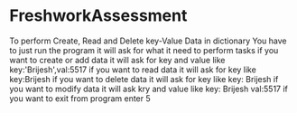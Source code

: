 # FreshworkAssessment
To perform Create, Read and Delete key-Value Data in dictionary
You have to just run the program it will ask for what it need to perform tasks
if you want to create  or add data it will ask for key and value like key:'Brijesh',val:5517
if you want to read data it will ask for key like key:Brijesh
if you want to delete data it will ask for key like key: Brijesh
if you want to modify data it will ask kry and value like key: Brijesh val:5517
if you want to exit from program enter 5
